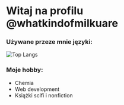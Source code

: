 # Witaj na profilu @whatkindofmilkuare

### Używane przeze mnie języki:
![Top Langs](https://github-readme-stats.vercel.app/api/top-langs/?username=whatkindofmilkuare)

### Moje hobby:
- Chemia
- Web development
- Książki scifi i nonfiction